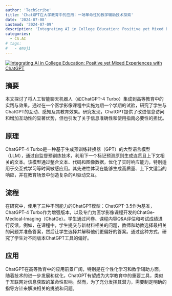 ```yaml
---
author: 'TechScribe'
title: 'ChatGPT在大学教育中的应用：一场革命性的教学辅助技术探索'
date: '2024-07-08'
Lastmod: '2024-07-09'
description: 'Integrating AI in College Education: Positive yet Mixed Experiences with ChatGPT'
categories:
  - CS.AI
# tags:
#   - emoji
---
```


[![Integrating AI in College Education: Positive yet Mixed Experiences with ChatGPT](https://arxiv-research-1301205113.cos.ap-guangzhou.myqcloud.com/images/2407.05810v1.pdf_0.jpg)](https://arxiv.org/abs/2407.05810v1)

## 摘要

本文探讨了将人工智能聊天机器人（如ChatGPT-4 Turbo）集成到高等教育中的实践与效果。通过在一个医学影像课程中实施为期一个学期的试验，研究了学生与ChatGPT的互动、感知及其教育效果。研究发现，ChatGPT提供了改进信息访问和增加互动性的显著优势，但也引发了关于信息准确性和使用指南必要性的担忧。<!--more-->

## 原理

ChatGPT-4 Turbo是一种基于生成预训练转换器（GPT）的大型语言模型（LLM），通过自监督预训练技术，利用下一个标记预测原则生成连贯且上下文相关的文本。该模型通过整合文本、代码和图像数据，优化了实时响应能力，特别适用于交互式学习等时间敏感应用。其先进性体现在能够生成高质量、上下文适当的响应，并在教育场景中创造复杂的AI驱动交互。

## 流程

在研究中，使用了三种不同能力的ChatGPT模型：ChatGPT-3.5作为基准，ChatGPT-4 Turbo作为增强版本，以及专门为医学影像课程开发的ChatGe-Medical-Imaging（ChatGe）。学生通过问卷、课程内容Q&A评估和考试成绩进行反馈。例如，在课程中，学生提交与新材料相关的问题，教师和助教选择最相关的问题并准备答案，然后让学生选择并解释他们更偏好的答案。通过这种方式，研究了学生对不同版本ChatGPT工具的偏好。

## 应用

ChatGPT在高等教育中的应用前景广阔，特别是在个性化学习和教学辅助方面。随着技术的进一步发展和优化，ChatGPT有望成为大学教育中的重要工具，类似于互联网对信息获取的革命性影响。然而，为了充分发挥其潜力，需要制定明确的指导方针来解决相关的挑战和问题。